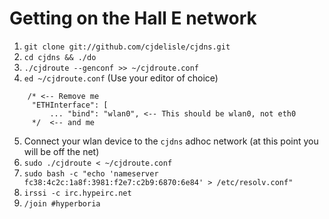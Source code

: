 # Getting on the Hall E network

1. `git clone git://github.com/cjdelisle/cjdns.git`
2. `cd cjdns && ./do`
3. `./cjdroute --genconf >> ~/cjdroute.conf`
4. `ed ~/cjdroute.conf` (Use your editor of choice)

```
    /* <-- Remove me
     "ETHInterface": [
         ... "bind": "wlan0", <-- This should be wlan0, not eth0
     */  <-- and me
```
<!-- this is needed for the syntax highlighting -->

5. Connect your wlan device to the `cjdns` adhoc network (at this point you will be off the net)
6. `sudo ./cjdroute < ~/cjdroute.conf`
7. `sudo bash -c "echo 'nameserver fc38:4c2c:1a8f:3981:f2e7:c2b9:6870:6e84' > /etc/resolv.conf"`
8. `irssi -c irc.hypeirc.net`
9. `/join #hyperboria`
